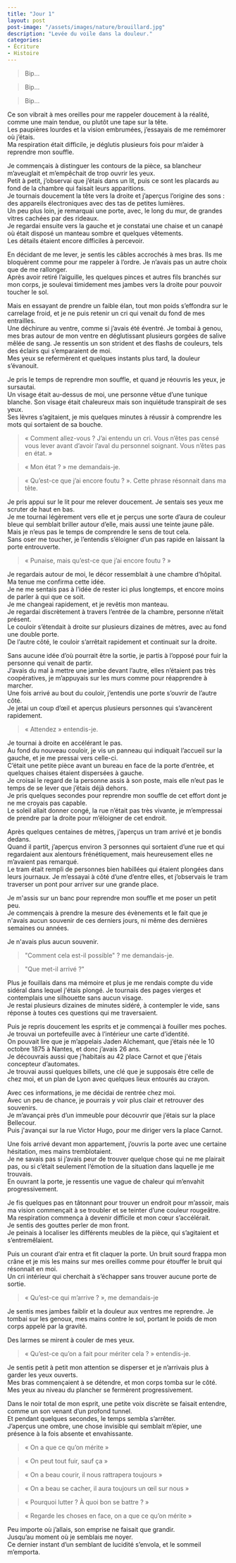 ```yaml
---
title: "Jour 1"
layout: post  
post-image: "/assets/images/nature/brouillard.jpg"  
description: "Levée du voile dans la douleur."  
categories:
- Écriture
- Histoire
---
```


> Bip…

> Bip…

> Bip…

Ce son vibrait à mes oreilles pour me rappeler doucement à la réalité, comme une main tendue, ou plutôt une tape sur la tête.  
Les paupières lourdes et la vision embrumées, j’essayais de me remémorer où j’étais.  
Ma respiration était difficile, je déglutis plusieurs fois pour m’aider à reprendre mon souffle.  

Je commençais à distinguer les contours de la pièce, sa blancheur m’aveuglait et m’empêchait de trop ouvrir les yeux.  
Petit à petit, j’observai que j’étais dans un lit, puis ce sont les placards au fond de la chambre qui faisait leurs apparitions.  
Je tournais doucement la tête vers la droite et j’aperçus l’origine des sons : des appareils électroniques avec des tas de petites lumières.  
Un peu plus loin, je remarquai une porte, avec, le long du mur, de grandes vitres cachées par des rideaux.  
Je regardai ensuite vers la gauche et je constatai une chaise et un canapé où était disposé un manteau sombre et quelques vêtements.  
Les détails étaient encore difficiles à percevoir.  

En décidant de me lever, je sentis les câbles accrochés à mes bras. Ils me bloquèrent comme pour me rappeler à l’ordre. Je n’avais pas un autre choix que de me rallonger.  
Après avoir retiré l’aiguille, les quelques pinces et autres fils branchés sur mon corps, je soulevai timidement mes jambes vers la droite pour pouvoir toucher le sol.  

Mais en essayant de prendre un faible élan, tout mon poids s’effondra sur le carrelage froid, et je ne puis retenir un cri qui venait du fond de mes entrailles.  
Une déchirure au ventre, comme si j’avais été éventré.
Je tombai à genou, mes bras autour de mon ventre en déglutissant plusieurs gorgées de salive mêlée de sang.
Je ressentis un son strident et des flashs de couleurs, tels des éclairs qui s’emparaient de moi.  
Mes yeux se refermèrent et quelques instants plus tard, la douleur s’évanouit.

Je pris le temps de reprendre mon souffle, et quand je réouvris les yeux, je sursautai.  
Un visage était au-dessus de moi, une personne vêtue d’une tunique blanche.
Son visage était chaleureux mais son inquiétude transpirait de ses yeux.  
Ses lèvres s’agitaient, je mis quelques minutes à réussir à comprendre les mots qui sortaient de sa bouche.

> « Comment allez-vous ?
> J’ai entendu un cri.
> Vous n’êtes pas censé vous lever avant d’avoir l’aval du personnel soignant.
> Vous n’êtes pas en état. »

> « Mon état ? » me demandais-je.

> « Qu’est-ce que j’ai encore foutu ? ».
> Cette phrase résonnait dans ma tête.

Je pris appui sur le lit pour me relever doucement. Je sentais ses yeux me scruter de haut en bas.  
Je me tournai légèrement vers elle et je perçus une sorte d’aura de couleur bleue qui semblait briller autour d’elle, mais aussi une teinte jaune pâle.  
Mais je n’eus pas le temps de comprendre le sens de tout cela.  
Sans oser me toucher, je l’entendis s’éloigner d’un pas rapide en laissant la porte entrouverte.

> « Punaise, mais qu’est-ce que j’ai encore foutu ? »

Je regardais autour de moi, le décor ressemblait à une chambre d’hôpital.  
Ma tenue me confirma cette idée.  
Je ne me sentais pas à l’idée de rester ici plus longtemps, et encore moins de parler à qui que ce soit.  
Je me changeai rapidement, et je revêtis mon manteau.  
Je regardai discrètement à travers l’entrée de la chambre, personne n’était présent.  
Le couloir s’étendait à droite sur plusieurs dizaines de mètres, avec au fond une double porte.  
De l’autre côté, le couloir s’arrêtait rapidement et continuait sur la droite.

Sans aucune idée d’où pourrait être la sortie, je partis à l’opposé pour fuir la personne qui venait de partir.  
J’avais du mal à mettre une jambe devant l’autre, elles n’étaient pas très coopératives, je m’appuyais sur les murs comme pour réapprendre à marcher.  
Une fois arrivé au bout du couloir, j’entendis une porte s’ouvrir de l’autre côté.  
Je jetai un coup d’œil et aperçus plusieurs personnes qui s’avancèrent rapidement.

> « Attendez »  entendis-je.

Je tournai à droite en accélérant le pas.  
Au fond du nouveau couloir, je vis un panneau qui indiquait l’accueil sur la gauche, et je me pressai vers celle-ci.  
C’était une petite pièce avant un bureau en face de la porte d’entrée, et quelques chaises étaient dispersées à gauche.  
Je croisai le regard de la personne assis à son poste, mais elle n’eut pas le temps de se lever que j’étais déjà dehors.  
Je pris quelques secondes pour reprendre mon souffle de cet effort dont je ne me croyais pas capable.  
Le soleil allait donner congé, la rue n’était pas très vivante, je m’empressai de prendre par la droite pour m’éloigner de cet endroit.  

Après quelques centaines de mètres, j’aperçus un tram arrivé et je bondis dedans.  
Quand il partit, j’aperçus environ 3 personnes qui sortaient d’une rue et qui regardaient aux alentours frénétiquement, mais heureusement elles ne m’avaient pas remarqué.  
Le tram était rempli de personnes bien habillées qui étaient plongées dans leurs journaux. Je m’essayai à côté d’une d’entre elles, et j’observais le tram traverser un pont pour arriver sur une grande place.

Je m'assis sur un banc pour reprendre mon souffle et me poser un petit peu.  
Je commençais à prendre la mesure des évènements et le fait que je n'avais aucun souvenir de ces derniers jours, ni même des dernières semaines ou années.

Je n'avais plus aucun souvenir.

> "Comment cela est-il possible" ? me demandais-je.

> "Que met-il arrivé ?"

Plus je fouillais dans ma mémoire et plus je me rendais compte du vide sidéral dans lequel j'étais plongé.
Je tournais des pages vierges et contemplais une silhouette sans aucun visage.  
Je restai plusieurs dizaines de minutes sidéré, à contempler le vide, sans réponse à toutes ces questions qui me traversaient.

Puis je repris doucement les esprits et je commençai à fouiller mes poches.  
Je trouvai un portefeuille avec à l’intérieur une carte d’identité.  
On pouvait lire que je m’appelais Jaden Alchemant, que j’étais née le 10 octobre 1875 à Nantes, et donc j’avais 26 ans.  
Je découvrais aussi que j’habitais au 42 place Carnot et que j'étais concepteur d’automates.  
Je trouvai aussi quelques billets, une clé que je supposais être celle de chez moi, et un plan de Lyon avec quelques lieux entourés au crayon.

Avec ces informations, je me décidai de rentrée chez moi.  
Avec un peu de chance, je pourrais y voir plus clair et retrouver des souvenirs.  
Je m’avançai près d’un immeuble pour découvrir que j’étais sur la place Bellecour.  
Puis j'avançai sur la rue Victor Hugo, pour me diriger vers la place Carnot.

Une fois arrivé devant mon appartement, j’ouvris la porte avec une certaine hésitation, mes mains tremblotaient.  
Je ne savais pas si j’avais peur de trouver quelque chose qui ne me plairait pas, ou si c’était seulement l’émotion de la situation dans laquelle je me trouvais.  
En ouvrant la porte, je ressentis une vague de chaleur qui m’envahit progressivement.  

Je fis quelques pas en tâtonnant pour trouver un endroit pour m’assoir, mais ma vision commençait à se troubler et se teinter d’une couleur rougeâtre.  
Ma respiration commença à devenir difficile et mon cœur s’accélérait.  
Je sentis des gouttes perler de mon front.  
Je peinais à localiser les différents meubles de la pièce, qui s’agitaient et s’entremêlaient.

Puis un courant d’air entra et fit claquer la porte. Un bruit sourd frappa mon crâne et je mis les mains sur mes oreilles comme pour étouffer le bruit qui résonnait en moi.  
Un cri intérieur qui cherchait à s’échapper sans trouver aucune porte de sortie.

> « Qu’est-ce qui m’arrive ? », me demandais-je

Je sentis mes jambes faiblir et la douleur aux ventres me reprendre. Je tombai sur les genoux, mes mains contre le sol, portant le poids de mon corps appelé par la gravité.

Des larmes se mirent à couler de mes yeux.

> « Qu’est-ce qu’on a fait pour mériter cela ? » entendis-je.

Je sentis petit à petit mon attention se disperser et je n’arrivais plus à garder les yeux ouverts.  
Mes bras commençaient à se détendre, et mon corps tomba sur le côté.  
Mes yeux au niveau du plancher se fermèrent progressivement.  

Dans le noir total de mon esprit, une petite voix discrète se faisait entendre, comme un son venant d’un profond tunnel.  
Et pendant quelques secondes, le temps sembla s’arrêter.  
J’aperçus une ombre, une chose invisible qui semblait m’épier, une présence à la fois absente et envahissante.

> « On a que ce qu’on mérite »

> « On peut tout fuir, sauf ça »

> « On a beau courir, il nous rattrapera toujours »

> « On a beau se cacher, il aura toujours un œil sur nous »

> « Pourquoi lutter ? À quoi bon se battre ? »

> « Regarde les choses en face, on a que ce qu’on mérite »

Peu importe où j’allais, son emprise ne faisait que grandir.  
Jusqu’au moment où je semblais me noyer.  
Ce dernier instant d’un semblant de lucidité s’envola, et le sommeil m’emporta. 
